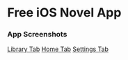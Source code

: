 # Free iOS Novel App

### App Screenshots

[Library Tab](https://github.com/VictorZhang2014/FreeiOS-NovelReader/blob/master/Screenshots/novel-library.jpeg)
[Home Tab](https://github.com/VictorZhang2014/FreeiOS-NovelReader/blob/master/Screenshots/home-page.jpeg)
[Settings Tab](https://github.com/VictorZhang2014/FreeiOS-NovelReader/blob/master/Screenshots/setting-page.jpeg)

